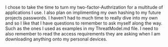 I chose to take the time to turn my two-factor-Authrization for a multitude of applications I use. I also plan on implimenting my own hashing to my future projects passwords. I haven't had to much time to really dive into my own and so I like that I have questions to remember to ask myself along the way. Such as the ones I used as examples in my ThreatModel.md file. I need to also remember to read the access requirements they are asking when I am downloading anything onto my personal devices.
